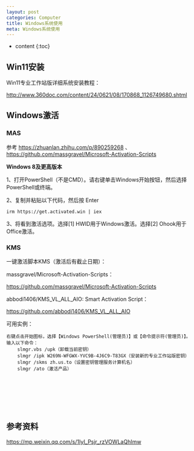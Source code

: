```yaml
---
layout: post
categories: Computer
title: Windows系统使用
meta: Windows系统使用
---
```

* content
{:toc}

## Win11安装

Win11专业工作站版详细系统安装教程：

<http://www.360doc.com/content/24/0621/08/170868_1126749680.shtml>



## Windows激活

### MAS

参考 <https://zhuanlan.zhihu.com/p/890259268> 、<https://github.com/massgravel/Microsoft-Activation-Scripts>

**Windows 8及更高版本**

1、打开PowerShell（不是CMD）。请右键单击Windows开始按钮，然后选择PowerShell或终端。

2、复制并粘贴以下代码，然后按 Enter

```
irm https://get.activated.win | iex
```

3、将看到激活选项。选择[1] HWID用于Windows激活。选择[2] Ohook用于Office激活。

### KMS

一键激活脚本KMS（激活后有截止日期）：

massgravel/Microsoft-Activation-Scripts‍：

<https://github.com/massgravel/Microsoft-Activation-Scripts>

abbodi1406/KMS_VL_ALL_AIO: Smart Activation Script：

<https://github.com/abbodi1406/KMS_VL_ALL_AIO>


可用实例：
```
右键点击开始图标，选择【Windows PowerShell(管理员)】或【命令提示符(管理员)】。
输入以下命令：
    slmgr.vbs /upk（卸载当前密钥）
    slmgr /ipk W269N-WFGWX-YVC9B-4J6C9-T83GX（安装新的专业工作站版密钥）
    slmgr /skms zh.us.to（设置密钥管理服务计算机名）
    slmgr /ato（激活产品）
```





















<br/><br/><br/><br/><br/>
## 参考资料

<https://mp.weixin.qq.com/s/1IyI_Psjr_rzVOWLaQhImw>













